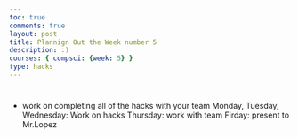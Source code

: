 ```yaml
---
toc: true
comments: true
layout: post
title: Plannign Out the Week number 5
description: :)
courses: { compsci: {week: 5} }
type: hacks
---
```


#
- work on completing all of the hacks with your team 
Monday, Tuesday, Wednesday: Work on hacks
Thursday: work with team
Firday: present to Mr.Lopez